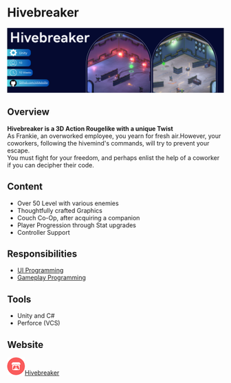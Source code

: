 # Hivebreaker
[![Hivebreaker Banner](ReadMe/Hivebreaker_Banner.png 'Github')](https://github.com/xXAstolXx)

## Overview 
**Hivebreaker is a 3D Action Rougelike with a unique Twist**
<br>
As Frankie, an overworked employee, you yearn for fresh air.However, your coworkers, following the hivemind's commands, will try to prevent your escape. <br> You must fight for your freedom, and perhaps enlist the help of a coworker if you can decipher their code.
## Content
- Over 50 Level with various enemies
- Thoughtfully crafted Graphics
- Couch Co-Op, after acquiring a companion
- Player Progression through Stat upgrades
- Controller Support
## Responsibilities 
- [UI Programming](https://github.com/xXAstolXx/Hivebreaker/blob/main/Assets/Script/UI/UI_HUD.cs)
- [Gameplay Programming](https://github.com/xXAstolXx/Hivebreaker/blob/main/Assets/Script/StatOMat/OneWayOMat.cs)
## Tools
- Unity and C#
- Perforce (VCS)
## Website 
![Itch.io Icon](ReadMe/itch.io_icon.png)[Hivebreaker](https://s4g.itch.io/hivebreaker)
